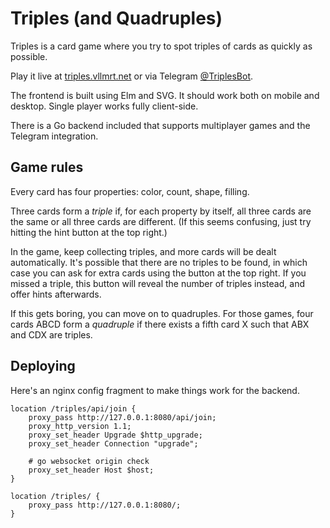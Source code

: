 # Triples (and Quadruples)

Triples is a card game where you try to spot triples of
cards as quickly as possible.

Play it live at [triples.vllmrt.net](https://triples.vllmrt.net)
or via Telegram [@TriplesBot](https://telegram.me/TriplesBot).

The frontend is built using Elm and SVG. It should work both
on mobile and desktop. Single player works fully client-side.

There is a Go backend included that supports multiplayer games
and the Telegram integration.

## Game rules

Every card has four properties: color, count, shape, filling.

Three cards form a *triple* if, for each property by itself,
all three cards are the same or all three cards are different.
(If this seems confusing, just try hitting the hint button
at the top right.)

In the game, keep collecting triples, and more cards
will be dealt automatically. It's possible that there are no
triples to be found, in which case you can ask for extra cards
using the button at the top right. If you missed a triple, this
button will reveal the number of triples instead, and offer hints
afterwards.

If this gets boring, you can move on to quadruples. For those games,
four cards ABCD form a *quadruple* if there exists a fifth card X
such that ABX and CDX are triples.

## Deploying

Here's an nginx config fragment to make things work for the backend.

    location /triples/api/join {
        proxy_pass http://127.0.0.1:8080/api/join;
        proxy_http_version 1.1;
        proxy_set_header Upgrade $http_upgrade;
        proxy_set_header Connection "upgrade";

        # go websocket origin check
        proxy_set_header Host $host;
    }

    location /triples/ {
        proxy_pass http://127.0.0.1:8080/;
    }
